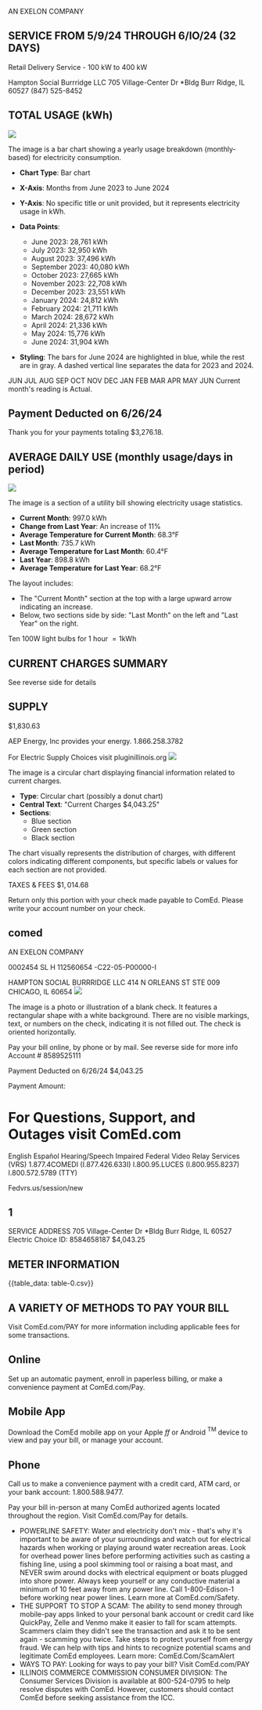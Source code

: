AN EXELON COMPANY

## SERVICE FROM 5/9/24 THROUGH 6/IO/24 (32 DAYS)

Retail Delivery Service - 100 kW to 400 kW

Hampton Social Burrridge LLC
705 Village-Center Dr *Bldg
Burr Ridge, IL 60527
(847) 525-8452

## TOTAL USAGE (kWh)

![](images/img-0.jpeg)

The image is a bar chart showing a yearly usage breakdown (monthly-based) for electricity consumption. 

- **Chart Type**: Bar chart
- **X-Axis**: Months from June 2023 to June 2024
- **Y-Axis**: No specific title or unit provided, but it represents electricity usage in kWh.
- **Data Points**:
  - June 2023: 28,761 kWh
  - July 2023: 32,950 kWh
  - August 2023: 37,496 kWh
  - September 2023: 40,080 kWh
  - October 2023: 27,665 kWh
  - November 2023: 22,708 kWh
  - December 2023: 23,551 kWh
  - January 2024: 24,812 kWh
  - February 2024: 21,711 kWh
  - March 2024: 28,672 kWh
  - April 2024: 21,336 kWh
  - May 2024: 15,776 kWh
  - June 2024: 31,904 kWh

- **Styling**: The bars for June 2024 are highlighted in blue, while the rest are in gray. A dashed vertical line separates the data for 2023 and 2024.

JUN JUL AUG SEP OCT NOV DEC JAN FEB MAR APR MAY JUN Current month's reading is Actual.

## Payment Deducted on 6/26/24

Thank you for your payments totaling \$3,276.18.

## AVERAGE DAILY USE (monthly usage/days in period)

![](images/img-1.jpeg)

The image is a section of a utility bill showing electricity usage statistics.

- **Current Month**: 997.0 kWh
- **Change from Last Year**: An increase of 11%
- **Average Temperature for Current Month**: 68.3°F
- **Last Month**: 735.7 kWh
- **Average Temperature for Last Month**: 60.4°F
- **Last Year**: 898.8 kWh
- **Average Temperature for Last Year**: 68.2°F

The layout includes:
- The "Current Month" section at the top with a large upward arrow indicating an increase.
- Below, two sections side by side: "Last Month" on the left and "Last Year" on the right.

Ten 100W light bulbs for 1 hour $=1 \mathrm{kWh}$

## CURRENT CHARGES SUMMARY

See reverse side for details

## SUPPLY

\$1,830.63

AEP Energy, Inc provides your energy.
$1.866 .258 .3782$

For Electric Supply Choices visit pluginillinois.org
![](images/img-2.jpeg)

The image is a circular chart displaying financial information related to current charges.

- **Type**: Circular chart (possibly a donut chart)
- **Central Text**: "Current Charges $4,043.25"
- **Sections**: 
  - Blue section
  - Green section
  - Black section

The chart visually represents the distribution of charges, with different colors indicating different components, but specific labels or values for each section are not provided.

TAXES \& FEES $\$ 1,014.68$

Return only this portion with your check made payable to ComEd. Please write your account number on your check.

## comed

AN EXELON COMPANY

0002454 SL H 112560654 -C22-05-P00000-I

HAMPTON SOCIAL BURRRIDGE LLC
414 N ORLEANS ST
STE 009
CHICAGO, IL 60654
![](images/img-3.jpeg)

The image is a photo or illustration of a blank check. It features a rectangular shape with a white background. There are no visible markings, text, or numbers on the check, indicating it is not filled out. The check is oriented horizontally.

Pay your bill online, by phone or by mail.
See reverse side for more info Account \# 8589525111

Payment Deducted on 6/26/24 \$4,043.25

Payment Amount:

# For Questions, Support, and Outages visit ComEd.com 

English
Español
Hearing/Speech Impaired
Federal Video Relay Services (VRS)
1.877.4COMEDI (I.877.426.633I)
I.800.95.LUCES (I.800.955.8237)
I.800.572.5789 (TTY)

Fedvrs.us/session/new

## 1

SERVICE ADDRESS 705 Village-Center Dr *Bldg Burr Ridge, IL 60527 Electric Choice ID: 8584658187 \$4,043.25

## METER INFORMATION

{{table_data: table-0.csv}}

## A VARIETY OF METHODS TO PAY YOUR BILL

Visit ComEd.com/PAY for more information including applicable fees for some transactions.

## Online

Set up an automatic payment, enroll in paperless billing, or make a convenience payment at ComEd.com/Pay.

## Mobile App

Download the ComEd mobile app on your Apple $f f$ or Android ${ }^{\text {TM }}$ device to view and pay your bill, or manage your account.

## Phone

Call us to make a convenience payment with a credit card, ATM card, or your bank account: 1.800.588.9477.

Pay your bill in-person at many ComEd authorized agents located throughout the region. Visit ComEd.com/Pay for details.

- POWERLINE SAFETY: Water and electricity don't mix - that's why it's important to be aware of your surroundings and watch out for electrical hazards when working or playing around water recreation areas. Look for overhead power lines before performing activities such as casting a fishing line, using a pool skimming tool or raising a boat mast, and NEVER swim around docks with electrical equipment or boats plugged into shore power. Always keep yourself or any conductive material a minimum of 10 feet away from any power line. Call 1-800-Edison-1 before working near power lines. Learn more at ComEd.com/Safety.
- THE SUPPORT TO STOP A SCAM: The ability to send money through mobile-pay apps linked to your personal bank account or credit card like QuickPay, Zelle and Venmo make it easier to fall for scam attempts. Scammers claim they didn't see the transaction and ask it to be sent again - scamming you twice. Take steps to protect yourself from energy fraud. We can help with tips and hints to recognize potential scams and legitimate ComEd employees. Learn more: ComEd.Com/ScamAlert
- WAYS TO PAY: Looking for ways to pay your bill? Visit ComEd.com/PAY
- ILLINOIS COMMERCE COMMISSION CONSUMER DIVISION: The Consumer Services Division is available at 800-524-0795 to help resolve disputes with ComEd. However, customers should contact ComEd before seeking assistance from the ICC.
